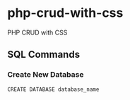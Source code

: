 # php-crud-with-css
PHP CRUD with CSS

## SQL Commands

### Create New Database
    CREATE DATABASE database_name